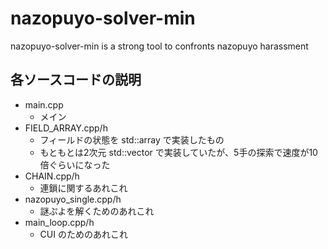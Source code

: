 # nazopuyo-solver-min
nazopuyo-solver-min is a strong tool to confronts nazopuyo harassment

## 各ソースコードの説明
- main.cpp
  - メイン
- FIELD_ARRAY.cpp/h
  - フィールドの状態を std::array で実装したもの
  - もともとは2次元 std::vector で実装していたが、5手の探索で速度が10倍ぐらいになった
- CHAIN.cpp/h
  - 連鎖に関するあれこれ
- nazopuyo_single.cpp/h
  - 謎ぷよを解くためのあれこれ
- main_loop.cpp/h
  - CUI のためのあれこれ

